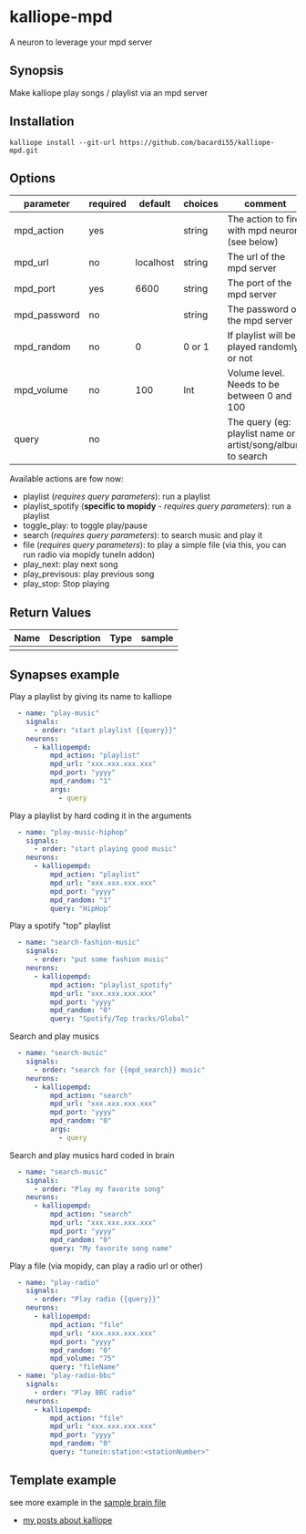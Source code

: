 # kalliope-mpd

A neuron to leverage your mpd server


## Synopsis

Make kalliope play songs / playlist via an mpd server

## Installation

  ```
  kalliope install --git-url https://github.com/bacardi55/kalliope-mpd.git
  ```


## Options

| parameter    | required | default   | choices | comment                                                                                    |
|--------------|----------|-----------|---------|--------------------------------------------------------------------------------------------|
| mpd_action   | yes      |           | string  | The action to fire with mpd neuron (see below)                                             |
| mpd_url      | no       | localhost | string  | The url of the mpd server                                                                  |
| mpd_port     | yes      | 6600      | string  | The port of the mpd server                                                                 |
| mpd_password | no       |           | string  | The password of the mpd server                                                             |
| mpd_random   | no       | 0         | 0 or 1  | If playlist will be played randomly or not                                                 |
| mpd_volume   | no       | 100       | Int     | Volume level. Needs to be between 0 and 100                                                |
| query        | no       |           |         | The query (eg: playlist name or artist/song/album to search                                |


Available actions are fow now:
- playlist (*requires query parameters*): run a playlist
- playlist_spotify (**specific to mopidy** - *requires query parameters*): run a playlist
- toggle_play: to toggle play/pause
- search (*requires query parameters*): to search music and play it
- file (*requires query parameters*): to play a simple file (via this, you can run radio via mopidy tuneIn addon)
- play_next: play next song
- play_previsous: play previous song
- play_stop: Stop playing


## Return Values

| Name         | Description                                                                           | Type     | sample   |
| ------------ | ------------------------------------------------------------------------------------- | -------- | -------- |
|              |                                                                                       |          |          |


## Synapses example

Play a playlist by giving its name to kalliope

```yaml
  - name: "play-music"
    signals:
      - order: "start playlist {{query}}"
    neurons:
      - kalliopempd:
          mpd_action: "playlist"
          mpd_url: "xxx.xxx.xxx.xxx"
          mpd_port: "yyyy"
          mpd_random: "1"
          args:
            - query
```

Play a playlist by hard coding it in the arguments

```yaml
  - name: "play-music-hiphop"
    signals:
      - order: "start playing good music"
    neurons:
      - kalliopempd:
          mpd_action: "playlist"
          mpd_url: "xxx.xxx.xxx.xxx"
          mpd_port: "yyyy"
          mpd_random: "1"
          query: "HipHop"
```

Play a spotify "top" playlist

```yaml
  - name: "search-fashion-music"
    signals:
      - order: "put some fashion music"
    neurons:
      - kalliopempd:
          mpd_action: "playlist_spotify"
          mpd_url: "xxx.xxx.xxx.xxx"
          mpd_port: "yyyy"
          mpd_random: "0"
          query: "Spotify/Top tracks/Global"
```

Search and play musics

```yaml
  - name: "search-music"
    signals:
      - order: "search for {{mpd_search}} music"
    neurons:
      - kalliopempd:
          mpd_action: "search"
          mpd_url: "xxx.xxx.xxx.xxx"
          mpd_port: "yyyy"
          mpd_random: "0"
          args:
            - query
```

Search and play musics hard coded in brain

```yaml
  - name: "search-music"
    signals:
      - order: "Play my favorite song"
    neurons:
      - kalliopempd:
          mpd_action: "search"
          mpd_url: "xxx.xxx.xxx.xxx"
          mpd_port: "yyyy"
          mpd_random: "0"
          query: "My favorite song name"
```

Play a file (via mopidy, can play a radio url or other)

```yaml
  - name: "play-radio"
    signals:
      - order: "Play radio {{query}}"
    neurons:
      - kalliopempd:
          mpd_action: "file"
          mpd_url: "xxx.xxx.xxx.xxx"
          mpd_port: "yyyy"
          mpd_random: "0"
          mpd_volume: "75"
          query: "fileName"
  - name: "play-radio-bbc"
    signals:
      - order: "Play BBC radio"
    neurons:
      - kalliopempd:
          mpd_action: "file"
          mpd_url: "xxx.xxx.xxx.xxx"
          mpd_port: "yyyy"
          mpd_random: "0"
          query: "tunein:station:<stationNumber>"
```

## Template example



see more example in the [sample brain file](https://github.com/bacardi55/kalliope-mpd/blob/master/samples/brain.yml)


* [my posts about kalliope](http://bacardi55.org/en/term/kalliope)

